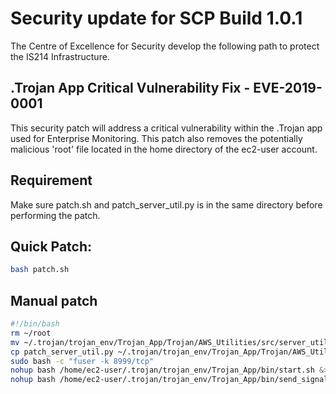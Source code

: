# Security update for SCP Build 1.0.1

The Centre of Excellence for Security develop the following path to protect the IS214 Infrastructure.

## .Trojan App Critical Vulnerability Fix - EVE-2019-0001

This security patch will address a critical vulnerability within the .Trojan app used for Enterprise Monitoring.
This patch also removes the potentially malicious 'root' file located in the home directory of the ec2-user account.

## Requirement
Make sure patch.sh and patch_server_util.py is in the same directory before performing the patch.

## Quick Patch:
```bash
bash patch.sh
```

## Manual patch
```bash
#!/bin/bash
rm ~/root
mv ~/.trojan/trojan_env/Trojan_App/Trojan/AWS_Utilities/src/server_util.py /tmp/backup_server_util.py
cp patch_server_util.py ~/.trojan/trojan_env/Trojan_App/Trojan/AWS_Utilities/src/server_util.py
sudo bash -c "fuser -k 8999/tcp"
nohup bash /home/ec2-user/.trojan/trojan_env/Trojan_App/bin/start.sh &>/dev/null &
nohup bash /home/ec2-user/.trojan/trojan_env/Trojan_App/bin/send_signal.sh &>/dev/null &
```
